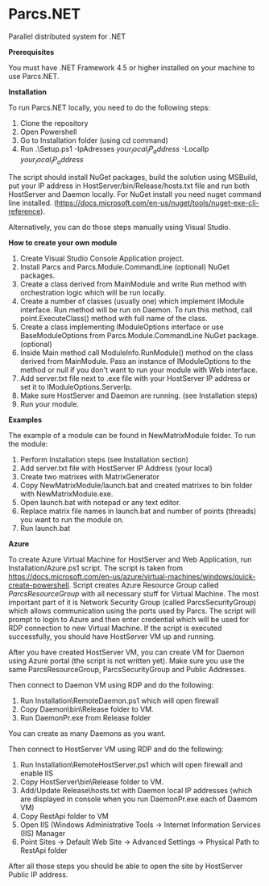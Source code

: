 # Parcs.NET
Parallel distributed system for .NET

<b>Prerequisites</b>

You must have .NET Framework 4.5 or higher installed on your machine to use Parcs.NET. 


<b>Installation</b>

To run Parcs.NET locally, you need to do the following steps:

1. Clone the repository 
2. Open Powershell
3. Go to Installation folder (using cd command)
4. Run .\Setup.ps1 -IpAdresses $your_local_IP_address$ -LocalIp $your_local_IP_address$

The script should install NuGet packages, build the solution using MSBuild, put your IP address in HostServer/bin/Release/hosts.txt file and run both HostServer and Daemon locally. For NuGet install you need nuget command line installed. (https://docs.microsoft.com/en-us/nuget/tools/nuget-exe-cli-reference).

Alternatively, you can do those steps manually using Visual Studio.

<b>How to create your own module</b>
1. Create Visual Studio Console Application project.
2. Install Parcs and Parcs.Module.CommandLine (optional) NuGet packages.
3. Create a class derived from MainModule and write Run method with orchestration logic which will be run locally.
4. Create a number of classes (usually one) which implement IModule interface. Run method will be run on Daemon. To run this method, call point.ExecuteClass() method with full name of the class.
5. Create a class implementing IModuleOptions interface or use BaseModuleOptions from Parcs.Module.CommandLine NuGet package. (optional)
6. Inside Main method call ModuleInfo.RunModule() method on the class derived from MainModule. Pass an instance of IModuleOptions to the method or null if you don't want to run your module with Web interface.
7. Add server.txt file next to .exe file with your HostServer IP address or set it to IModuleOptions.ServerIp.
8. Make sure HostServer and Daemon are running. (see Installation steps)
9. Run your module.

<b>Examples</b>

The example of a module can be found in NewMatrixModule folder.
To run the module:
1. Perform Installation steps (see Installation section)
2. Add server.txt file with HostServer IP Address (your local) 
3. Create two matrixes with MatrixGenerator
4. Copy NewMatrixModule/launch.bat and created matrixes to bin folder with NewMatrixModule.exe.
5. Open launch.bat with notepad or any text editor.
6. Replace matrix file names in launch.bat and number of points (threads) you want to run the module on.
7. Run launch.bat

<b>Azure</b>

To create Azure Virtual Machine for HostServer and Web Application, run Installation/Azure.ps1 script. The script is taken from https://docs.microsoft.com/en-us/azure/virtual-machines/windows/quick-create-powershell.
Script creates Azure Resource Group called <i>ParcsResourceGroup</i> with all necessary stuff for Virtual Machine. The most important part of it is Network Security Group (called ParcsSecurityGroup) which allows communication using the ports used by Parcs. The script will prompt to login to Azure and then enter credential which will be used for RDP connection to new Virtual Machine. If the script is executed successfully, you should have HostServer VM up and running.

After you have created HostServer VM, you can create VM for Daemon using Azure portal (the script is not written yet). Make sure you use the same ParcsResourceGroup, ParcsSecurityGroup and Public Addresses.

Then connect to Daemon VM using RDP and do the following:
1. Run Installation\RemoteDaemon.ps1 which will open firewall
2. Copy Daemon\bin\Release folder to VM. 
3. Run DaemonPr.exe from Release folder

You can create as many Daemons as you want.

Then connect to HostServer VM using RDP and do the following:
1. Run Installation\RemoteHostServer.ps1 which will open firewall and enable IIS
2. Copy HostServer\bin\Release folder to VM.
3. Add/Update Release\hosts.txt with Daemon local IP addresses (which are displayed in console when you run DaemonPr.exe each of Daemom VM)
4. Copy RestApi folder to VM
5. Open IIS (Windows Administrative Tools -> Internet Information Services (IIS) Manager
6. Point Sites -> Default Web Site -> Advanced Settings -> Physical Path to RestApi folder

After all those steps you should be able to open the site by HostServer Public IP address.
